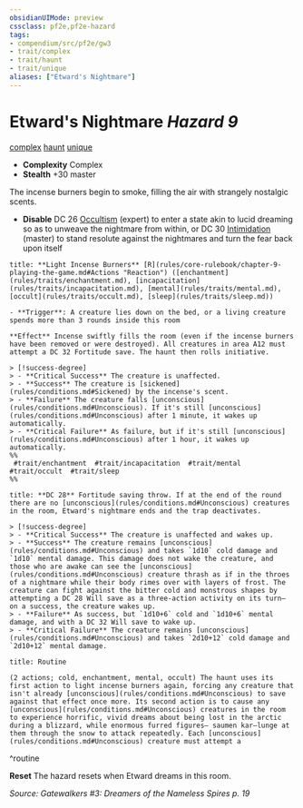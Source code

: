 ```yaml
---
obsidianUIMode: preview
cssclass: pf2e,pf2e-hazard
tags:
- compendium/src/pf2e/gw3
- trait/complex
- trait/haunt
- trait/unique
aliases: ["Etward's Nightmare"]
---
```

# Etward's Nightmare *Hazard 9*  
[complex](rules/traits/complex.md "Complex Hazard Trait")  [haunt](rules/traits/haunt.md "Haunt Hazard Trait")  [unique](rules/traits/unique.md "Unique Rarity Trait")  

- **Complexity** Complex
- **Stealth** +30 master  

The incense burners begin to smoke, filling the air with strangely nostalgic scents.

- **Disable** DC 26 [Occultism](compendium/skills.md#Occultism) (expert) to enter a state akin to lucid dreaming so as to unweave the nightmare from within, or DC 30 [Intimidation](compendium/skills.md#Intimidation) (master) to stand resolute against the nightmares and turn the fear back upon itself  

```ad-embed-ability
title: **Light Incense Burners** [R](rules/core-rulebook/chapter-9-playing-the-game.md#Actions "Reaction") ([enchantment](rules/traits/enchantment.md), [incapacitation](rules/traits/incapacitation.md), [mental](rules/traits/mental.md), [occult](rules/traits/occult.md), [sleep](rules/traits/sleep.md))

- **Trigger**: A creature lies down on the bed, or a living creature spends more than 3 rounds inside this room

**Effect** Incense swiftly fills the room (even if the incense burners have been removed or were destroyed). All creatures in area A12 must attempt a DC 32 Fortitude save. The haunt then rolls initiative.

> [!success-degree] 
> - **Critical Success** The creature is unaffected.
> - **Success** The creature is [sickened](rules/conditions.md#Sickened) by the incense's scent.
> - **Failure** The creature falls [unconscious](rules/conditions.md#Unconscious). If it's still [unconscious](rules/conditions.md#Unconscious) after 1 minute, it wakes up automatically.
> - **Critical Failure** As failure, but if it's still [unconscious](rules/conditions.md#Unconscious) after 1 hour, it wakes up automatically.  
%%
 #trait/enchantment  #trait/incapacitation  #trait/mental  #trait/occult  #trait/sleep 
%%
```
```ad-embed-ability
title: **DC 28** Fortitude saving throw. If at the end of the round there are no [unconscious](rules/conditions.md#Unconscious) creatures in the room, Etward's nightmare ends and the trap deactivates.

> [!success-degree] 
> - **Critical Success** The creature is unaffected and wakes up.
> - **Success** The creature remains [unconscious](rules/conditions.md#Unconscious) and takes `1d10` cold damage and `1d10` mental damage. This damage does not wake the creature, and those who are awake can see the [unconscious](rules/conditions.md#Unconscious) creature thrash as if in the throes of a nightmare while their body rimes over with layers of frost. The creature can fight against the bitter cold and monstrous shapes by attempting a DC 28 Will save as a three-action activity on its turn— on a success, the creature wakes up.
> - **Failure** As success, but `1d10+6` cold and `1d10+6` mental damage, and with a DC 32 Will save to wake up.
> - **Critical Failure** The creature remains [unconscious](rules/conditions.md#Unconscious) and takes `2d10+12` cold damage and `2d10+12` mental damage.
```

```ad-pf2-summary
title: Routine

(2 actions; cold, enchantment, mental, occult) The haunt uses its first action to light incense burners again, forcing any creature that isn't already [unconscious](rules/conditions.md#Unconscious) to save against that effect once more. Its second action is to cause any [unconscious](rules/conditions.md#Unconscious) creatures in the room to experience horrific, vivid dreams about being lost in the arctic during a blizzard, while enormous furred figures— saumen kar—lunge at them through the snow to attack repeatedly. Each [unconscious](rules/conditions.md#Unconscious) creature must attempt a
```
^routine

**Reset** The hazard resets when Etward dreams in this room.  

*Source: Gatewalkers #3: Dreamers of the Nameless Spires p. 19*